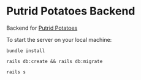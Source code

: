 # Putrid Potatoes Backend

Backend for [Putrid Potatoes](https://github.com/jmarthaller/movie-chat-app-frontend)

To start the server on your local machine: 

`bundle install`

`rails db:create && rails db:migrate`

`rails s`
